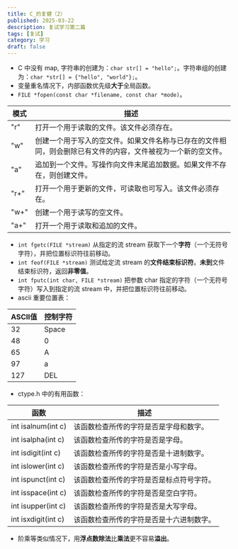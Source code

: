 ```yaml
---
title: C_的复健（2）
published: 2025-03-22
description: 复试学习第二篇
tags: [复试]
category: 学习
draft: false
---
```


- C 中没有 map, 字符串的创建为：`char str[] = "hello";`。字符串组的创建为：`char *str[] = {"hello", "world"};`。
- 变量重名情况下，内部函数优先级**大于**全局函数。
- `FILE *fopen(const char *filename, const char *mode)`。

| 模式   | 描述                                                     |
|------|--------------------------------------------------------|
| "r"  | 打开一个用于读取的文件。该文件必须存在。                                   |
| "w"  | 创建一个用于写入的空文件。如果文件名称与已存在的文件相同，则会删除已有文件的内容，文件被视为一个新的空文件。 |
| "a"  | 追加到一个文件。写操作向文件末尾追加数据。如果文件不存在，则创建文件。                    |
| "r+" | 打开一个用于更新的文件，可读取也可写入。该文件必须存在。                           |
| "w+" | 创建一个用于读写的空文件。                                          |
| "a+" | 打开一个用于读取和追加的文件。                                        |

- `int fgetc(FILE *stream)` 从指定的流 stream 获取下一个**字符**（一个无符号字符），并把位置标识符往前移动。
- `int feof(FILE *stream)` 测试给定流 stream 的**文件结束标识符**。**未到**文件结束标识符，返回**非零值**。
- `int fputc(int char, FILE *stream)` 把参数 char 指定的字符（一个无符号字符）写入到指定的流 stream 中，并把位置标识符往前移动。
- ascii 重要位置表：

| ASCII值 | 控制字符  |
|--------|-------|
| 32     | Space |
| 48     | 0     |
| 65     | A     |
| 97     | a     |
| 127    | DEL   |

- ctype.h 中的有用函数：

| 函数                  | 描述                       |
|---------------------|--------------------------|
| int isalnum(int c)  | 该函数检查所传的字符是否是字母和数字。      |
| 	int isalpha(int c) | 该函数检查所传的字符是否是字母。         |
| int isdigit(int c)  | 该函数检查所传的字符是否是十进制数字。      |
| int islower(int c)  | 该函数检查所传的字符是否是小写字母。       |
| 	int ispunct(int c) | 该函数检查所传的字符是否是标点符号字符。     |
| int isspace(int c)  | 该函数检查所传的字符是否是空白字符。       |
| int isupper(int c)  | 该函数检查所传的字符是否是大写字母。<br>   |
| int isxdigit(int c) | 该函数检查所传的字符是否是十六进制数字。<br> |

- 阶乘等类似情况下，用**浮点数除法**比**乘法**更不容易**溢出**。